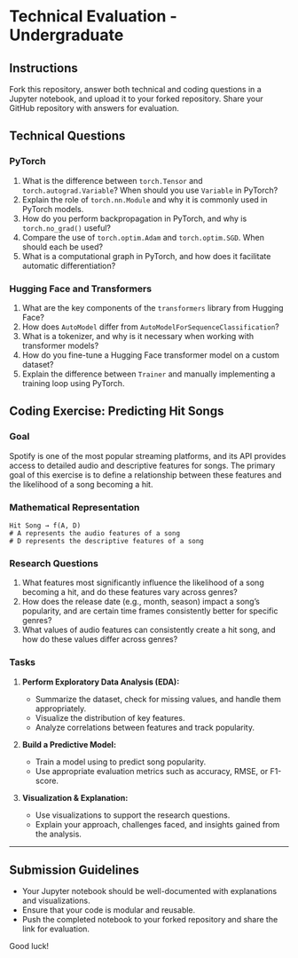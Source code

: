 # Technical Evaluation - Undergraduate

## Instructions
Fork this repository, answer both technical and coding questions in a Jupyter notebook, and upload it to your forked repository. Share your GitHub repository with answers for evaluation.

## **Technical Questions**
### **PyTorch**
1. What is the difference between `torch.Tensor` and `torch.autograd.Variable`? When should you use `Variable` in PyTorch?
2. Explain the role of `torch.nn.Module` and why it is commonly used in PyTorch models.
3. How do you perform backpropagation in PyTorch, and why is `torch.no_grad()` useful?
4. Compare the use of `torch.optim.Adam` and `torch.optim.SGD`. When should each be used?
5. What is a computational graph in PyTorch, and how does it facilitate automatic differentiation?

### **Hugging Face and Transformers**
1. What are the key components of the `transformers` library from Hugging Face?
2. How does `AutoModel` differ from `AutoModelForSequenceClassification`?
3. What is a tokenizer, and why is it necessary when working with transformer models?
4. How do you fine-tune a Hugging Face transformer model on a custom dataset?
5. Explain the difference between `Trainer` and manually implementing a training loop using PyTorch.

## **Coding Exercise: Predicting Hit Songs**
### **Goal**
Spotify is one of the most popular streaming platforms, and its API provides access to detailed audio and descriptive features for songs. The primary goal of this exercise is to define a relationship between these features and the likelihood of a song becoming a hit.

### **Mathematical Representation**
```
Hit Song → f(A, D)
# A represents the audio features of a song
# D represents the descriptive features of a song
```

### **Research Questions**
1. What features most significantly influence the likelihood of a song becoming a hit, and do these features vary across genres?
2. How does the release date (e.g., month, season) impact a song’s popularity, and are certain time frames consistently better for specific genres?
3. What values of audio features can consistently create a hit song, and how do these values differ across genres?

### **Tasks**
1. **Perform Exploratory Data Analysis (EDA):**
   - Summarize the dataset, check for missing values, and handle them appropriately.
   - Visualize the distribution of key features.
   - Analyze correlations between features and track popularity.

2. **Build a Predictive Model:**
   - Train a model using to predict song popularity.
   - Use appropriate evaluation metrics such as accuracy, RMSE, or F1-score.

3. **Visualization & Explanation:**
   - Use visualizations to support the research questions.
   - Explain your approach, challenges faced, and insights gained from the analysis.

---

## **Submission Guidelines**
- Your Jupyter notebook should be well-documented with explanations and visualizations.
- Ensure that your code is modular and reusable.
- Push the completed notebook to your forked repository and share the link for evaluation.

Good luck!

